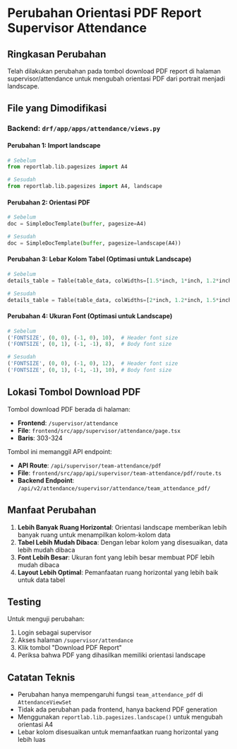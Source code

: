 # Perubahan Orientasi PDF Report Supervisor Attendance

## Ringkasan Perubahan

Telah dilakukan perubahan pada tombol download PDF report di halaman supervisor/attendance untuk mengubah orientasi PDF dari portrait menjadi landscape.

## File yang Dimodifikasi

### Backend: `drf/app/apps/attendance/views.py`

#### Perubahan 1: Import landscape
```python
# Sebelum
from reportlab.lib.pagesizes import A4

# Sesudah  
from reportlab.lib.pagesizes import A4, landscape
```

#### Perubahan 2: Orientasi PDF
```python
# Sebelum
doc = SimpleDocTemplate(buffer, pagesize=A4)

# Sesudah
doc = SimpleDocTemplate(buffer, pagesize=landscape(A4))
```

#### Perubahan 3: Lebar Kolom Tabel (Optimasi untuk Landscape)
```python
# Sebelum
details_table = Table(table_data, colWidths=[1.5*inch, 1*inch, 1.2*inch, 0.8*inch, 0.6*inch, 0.8*inch, 0.8*inch, 0.8*inch])

# Sesudah
details_table = Table(table_data, colWidths=[2*inch, 1.2*inch, 1.5*inch, 1*inch, 0.8*inch, 1*inch, 1*inch, 1*inch])
```

#### Perubahan 4: Ukuran Font (Optimasi untuk Landscape)
```python
# Sebelum
('FONTSIZE', (0, 0), (-1, 0), 10),  # Header font size
('FONTSIZE', (0, 1), (-1, -1), 8),  # Body font size

# Sesudah
('FONTSIZE', (0, 0), (-1, 0), 12),  # Header font size
('FONTSIZE', (0, 1), (-1, -1), 10), # Body font size
```

## Lokasi Tombol Download PDF

Tombol download PDF berada di halaman:
- **Frontend**: `/supervisor/attendance` 
- **File**: `frontend/src/app/supervisor/attendance/page.tsx`
- **Baris**: 303-324

Tombol ini memanggil API endpoint:
- **API Route**: `/api/supervisor/team-attendance/pdf`
- **File**: `frontend/src/app/api/supervisor/team-attendance/pdf/route.ts`
- **Backend Endpoint**: `/api/v2/attendance/supervisor/attendance/team_attendance_pdf/`

## Manfaat Perubahan

1. **Lebih Banyak Ruang Horizontal**: Orientasi landscape memberikan lebih banyak ruang untuk menampilkan kolom-kolom data
2. **Tabel Lebih Mudah Dibaca**: Dengan lebar kolom yang disesuaikan, data lebih mudah dibaca
3. **Font Lebih Besar**: Ukuran font yang lebih besar membuat PDF lebih mudah dibaca
4. **Layout Lebih Optimal**: Pemanfaatan ruang horizontal yang lebih baik untuk data tabel

## Testing

Untuk menguji perubahan:

1. Login sebagai supervisor
2. Akses halaman `/supervisor/attendance`
3. Klik tombol "Download PDF Report"
4. Periksa bahwa PDF yang dihasilkan memiliki orientasi landscape

## Catatan Teknis

- Perubahan hanya mempengaruhi fungsi `team_attendance_pdf` di `AttendanceViewSet`
- Tidak ada perubahan pada frontend, hanya backend PDF generation
- Menggunakan `reportlab.lib.pagesizes.landscape()` untuk mengubah orientasi A4
- Lebar kolom disesuaikan untuk memanfaatkan ruang horizontal yang lebih luas

